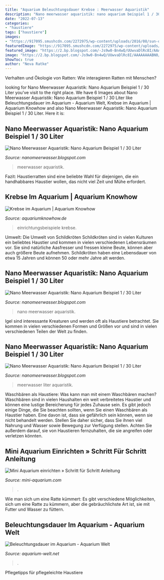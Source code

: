```yaml
---
title: "Aquarium Beleuchtungsdauer Krebse : Meerwasser Aquaristik"
description: "Nano meerwasser aquaristik: nano aquarium beispiel 1 / 30 liter"
date: "2022-07-13"
categories:
- "haustiere"
tags: ["haustiere"]
images:
- "https://917095.smushcdn.com/2272975/wp-content/uploads/2016/08/sun-of-jamaica-910070_1280.jpg?size=512x340&amp;lossy=1&amp;strip=1&amp;webp=1"
featuredImage: "https://917095.smushcdn.com/2272975/wp-content/uploads/2016/08/sun-of-jamaica-910070_1280.jpg?size=512x340&amp;lossy=1&amp;strip=1&amp;webp=1"
featured_image: "https://2.bp.blogspot.com/-Js9w0-Bn4wQ/UUwvaDlRc8I/AAAAAAAABN0/kYGfjkgGUEg/s1600/z1.JPG"
image: "https://2.bp.blogspot.com/-Js9w0-Bn4wQ/UUwvaDlRc8I/AAAAAAAABN0/kYGfjkgGUEg/s1600/z1.JPG"
ShowToc: true
author: "Neva Ratke"
---
```



Verhalten und Ökologie von Ratten: Wie interagieren Ratten mit Menschen?

	

		
looking for Nano Meerwasser Aquaristik: Nano Aquarium Beispiel 1 / 30 Liter you've visit to the right place. We have 6 Images about Nano Meerwasser Aquaristik: Nano Aquarium Beispiel 1 / 30 Liter like Beleuchtungsdauer im Aquarium - Aquarium Welt, Krebse im Aquarium | Aquarium Knowhow and also Nano Meerwasser Aquaristik: Nano Aquarium Beispiel 1 / 30 Liter. Here it is:
		
    
## Nano Meerwasser Aquaristik: Nano Aquarium Beispiel 1 / 30 Liter

<img loading=lazy src="http://3.bp.blogspot.com/-vF1n4QYLznk/UUwvqUfvsPI/AAAAAAAABOM/Uz5NhX75rGI/s320/z3.JPG" onerror="this.onerror=null;this.src='https://tse4.mm.bing.net/th?id=OIP.KC2ZgftmZ3BozXhuHauRRQAAAA&amp;pid=15.1';" alt="Nano Meerwasser Aquaristik: Nano Aquarium Beispiel 1 / 30 Liter">

_Source: nanomeerwasser.blogspot.com_

>meerwasser aquaristik. 

	

Fazit: Haustierratten sind eine beliebte Wahl für diejenigen, die ein handhabbares Haustier wollen, das nicht viel Zeit und Mühe erfordert.

    
## Krebse Im Aquarium | Aquarium Knowhow

<img loading=lazy src="http://www.aquariumknowhow.de/wordpress/wp-content/gallery/aquarium-einrichten/thumbs/thumbs_einrichtungsbeispiele-3.jpg" onerror="this.onerror=null;this.src='https://tse3.mm.bing.net/th?id=OIP.mtX9CoHQ6BRD5KEBavn1LgAAAA&amp;pid=15.1';" alt="Krebse im Aquarium | Aquarium Knowhow">

_Source: aquariumknowhow.de_

>einrichtungsbeispiele krebse. 

	

Umwelt: Die Umwelt von Schildkröten
Schildkröten sind in vielen Kulturen ein beliebtes Haustier und kommen in vielen verschiedenen Lebensräumen vor. Sie sind natürliche Aasfresser und fressen kleine Beute, können aber auch größere Beute aufnehmen. Schildkröten haben eine Lebensdauer von etwa 15 Jahren und können 50 oder mehr Jahre alt werden.

    
## Nano Meerwasser Aquaristik: Nano Aquarium Beispiel 1 / 30 Liter

<img loading=lazy src="https://2.bp.blogspot.com/-Js9w0-Bn4wQ/UUwvaDlRc8I/AAAAAAAABN0/kYGfjkgGUEg/s1600/z1.JPG" onerror="this.onerror=null;this.src='https://tse2.mm.bing.net/th?id=OIP.f-0Tctt0JZvmIShJqsws5AAAAA&amp;pid=15.1';" alt="Nano Meerwasser Aquaristik: Nano Aquarium Beispiel 1 / 30 Liter">

_Source: nanomeerwasser.blogspot.com_

>nano meerwasser aquaristik. 

	

Igel sind interessante Kreaturen und werden oft als Haustiere betrachtet. Sie kommen in vielen verschiedenen Formen und Größen vor und sind in vielen verschiedenen Teilen der Welt zu finden.

    
## Nano Meerwasser Aquaristik: Nano Aquarium Beispiel 1 / 30 Liter

<img loading=lazy src="https://4.bp.blogspot.com/-gS2_S3Oc8gw/UUwvqNfa4LI/AAAAAAAABOI/6E-5GNh2aho/s320/z4.JPG" onerror="this.onerror=null;this.src='https://tse3.mm.bing.net/th?id=OIP.8HHIBh9hVzR-3KywCKm8PgAAAA&amp;pid=15.1';" alt="Nano Meerwasser Aquaristik: Nano Aquarium Beispiel 1 / 30 Liter">

_Source: nanomeerwasser.blogspot.com_

>meerwasser liter aquaristik. 

	

Waschbären als Haustiere: Was kann man mit einem Waschbären machen?
Waschbären sind in vielen Haushalten ein weit verbreitetes Haustier und können eine lustige Bereicherung für jedes Zuhause sein. Es gibt jedoch einige Dinge, die Sie beachten sollten, wenn Sie einen Waschbären als Haustier haben. Eine davon ist, dass sie gefährlich sein können, wenn sie nicht behandelt werden. Stellen Sie daher sicher, dass Sie ihnen viel Nahrung und Wasser sowie Bewegung zur Verfügung stellen. Achten Sie außerdem darauf, sie von Haustieren fernzuhalten, die sie angreifen oder verletzen könnten.

    
## Mini Aquarium Einrichten » Schritt Für Schritt Anleitung

<img loading=lazy src="https://mini-aquarium.com/wp-content/uploads/2015/09/mini-aquarium-wasser.jpg" onerror="this.onerror=null;this.src='https://tse4.mm.bing.net/th?id=OIP.lYXA9gTQLaowEmOn97aHkQAAAA&amp;pid=15.1';" alt="Mini Aquarium einrichten » Schritt für Schritt Anleitung">

_Source: mini-aquarium.com_

>. 

	

Wie man sich um eine Ratte kümmert: Es gibt verschiedene Möglichkeiten, sich um eine Ratte zu kümmern, aber die gebräuchlichste Art ist, sie mit Futter und Wasser zu füttern.

    
## Beleuchtungsdauer Im Aquarium - Aquarium Welt

<img loading=lazy src="https://917095.smushcdn.com/2272975/wp-content/uploads/2016/08/sun-of-jamaica-910070_1280.jpg?size=512x340&amp;lossy=1&amp;strip=1&amp;webp=1" onerror="this.onerror=null;this.src='https://tse1.mm.bing.net/th?id=OIP.yrV8b2jZpg-Hw0_nu91EKwHaE6&amp;pid=15.1';" alt="Beleuchtungsdauer im Aquarium - Aquarium Welt">

_Source: aquarium-welt.net_

>. 

	

Pflegetipps für pflegeleichte Haustiere

